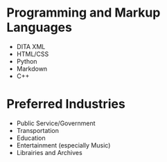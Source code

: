 # Programming and Markup Languages
- DITA XML
- HTML/CSS
- Python
- Markdown
- C++

# Preferred Industries
- Public Service/Government
- Transportation
- Education
- Entertainment (especially Music)
- Librairies and Archives

